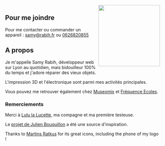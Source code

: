 <img src="https://user-images.githubusercontent.com/1282106/159175869-2f129458-8886-49ad-93d9-fd5dac2019a4.png" align="right" width="200" />

## Pour me joindre

Pour me contacter ou commander un appareil : [samy@rabih.fr](mailto:samy.rabih.fr) ou [0626820855](tel:+33626820855)

## A propos

Je m'appelle Samy Rabih, développeur web sur Lyon au quotidien, mais bidouilleur 100% du temps et j'adore réparer des vieux objets.

L'impression 3D et l'électronique sont parmi mes activités principales.

Vous pouvez me retrouver également chez [Museomix](https://www.museomix.org) et [Fréquence Ecoles](https://www.frequence-ecoles.org/).

### Remerciements

Merci à [Lulu la Lucette](https://www.lululalucette.com), ma compagne et ma première testeuse.

Le [projet de Julien Bouquillon](https://github.com/revolunet/s63) a été une source d'inspiration.

Thanks to [Martins Ratkus](https://www.iconfinder.com/MartinsDesigns) for its great icons, including the phone of my logo !
